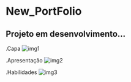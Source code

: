 # New_PortFolio
## Projeto em desenvolvimento...



.Capa
![img1](https://user-images.githubusercontent.com/99827730/171549807-11b3891e-c355-44f5-9f80-4b9892f0e44d.png)

.Apresentação
![img2](https://user-images.githubusercontent.com/99827730/171549849-903f23aa-7c53-497c-bddf-f04cf2b4501c.png)

.Habilidades
![img3](https://user-images.githubusercontent.com/99827730/171549916-0d5dddd8-21f3-4bab-b24d-05c930a5b805.png)
